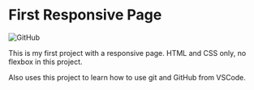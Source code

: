 # First Responsive Page

![GitHub](https://img.shields.io/github/license/ivangeier/CSS_firts_responsive_page)

This is my first project with a responsive page. HTML and CSS only, no flexbox in this project.

Also uses this project to learn how to use git and GitHub from VSCode.

